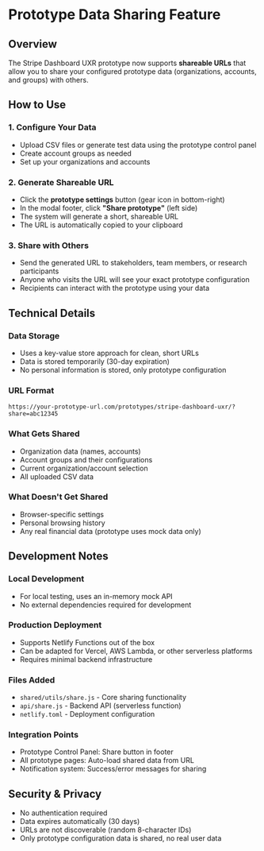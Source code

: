 # Prototype Data Sharing Feature

## Overview
The Stripe Dashboard UXR prototype now supports **shareable URLs** that allow you to share your configured prototype data (organizations, accounts, and groups) with others.

## How to Use

### 1. Configure Your Data
- Upload CSV files or generate test data using the prototype control panel
- Create account groups as needed
- Set up your organizations and accounts

### 2. Generate Shareable URL
- Click the **prototype settings** button (gear icon in bottom-right)
- In the modal footer, click **"Share prototype"** (left side)
- The system will generate a short, shareable URL
- The URL is automatically copied to your clipboard

### 3. Share with Others
- Send the generated URL to stakeholders, team members, or research participants
- Anyone who visits the URL will see your exact prototype configuration
- Recipients can interact with the prototype using your data

## Technical Details

### Data Storage
- Uses a key-value store approach for clean, short URLs
- Data is stored temporarily (30-day expiration)
- No personal information is stored, only prototype configuration

### URL Format
```
https://your-prototype-url.com/prototypes/stripe-dashboard-uxr/?share=abc12345
```

### What Gets Shared
- Organization data (names, accounts)
- Account groups and their configurations
- Current organization/account selection
- All uploaded CSV data

### What Doesn't Get Shared
- Browser-specific settings
- Personal browsing history
- Any real financial data (prototype uses mock data only)

## Development Notes

### Local Development
- For local testing, uses an in-memory mock API
- No external dependencies required for development

### Production Deployment
- Supports Netlify Functions out of the box
- Can be adapted for Vercel, AWS Lambda, or other serverless platforms
- Requires minimal backend infrastructure

### Files Added
- `shared/utils/share.js` - Core sharing functionality
- `api/share.js` - Backend API (serverless function)
- `netlify.toml` - Deployment configuration

### Integration Points
- Prototype Control Panel: Share button in footer
- All prototype pages: Auto-load shared data from URL
- Notification system: Success/error messages for sharing

## Security & Privacy
- No authentication required
- Data expires automatically (30 days)
- URLs are not discoverable (random 8-character IDs)
- Only prototype configuration data is shared, no real user data